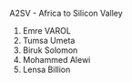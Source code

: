A2SV - Africa to Silicon Valley
 
1. Emre VAROL
2. Tumsa Umeta
3. Biruk Solomon
4. Mohammed Alewi
5. Lensa Billion
